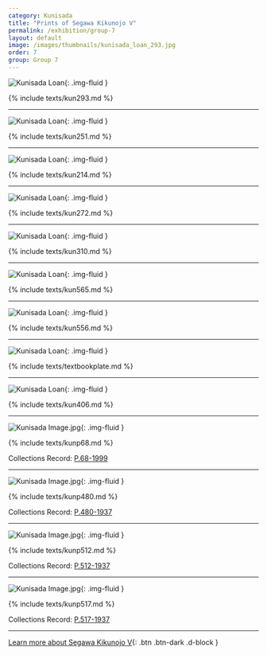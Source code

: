 ```yaml
---
category: Kunisada
title: "Prints of Segawa Kikunojo V"
permalink: /exhibition/group-7
layout: default
image: /images/thumbnails/kunisada_loan_293.jpg
order: 7
group: Group 7
---
```

![Kunisada Loan]({{site.baseurl}}/images/prints/kunisada_loan_293.jpg){: .img-fluid }

{% include texts/kun293.md %}

----

![Kunisada Loan]({{site.baseurl}}/images/prints/kunisada_loan_251.jpg){: .img-fluid }

{% include texts/kun251.md %}

----

![Kunisada Loan]({{site.baseurl}}/images/prints/kunisada_loan_214.jpg){: .img-fluid }

{% include texts/kun214.md %}

----

![Kunisada Loan]({{site.baseurl}}/images/prints/kunisada_loan_272.jpg){: .img-fluid }

{% include texts/kun272.md %}

----

![Kunisada Loan]({{site.baseurl}}/images/prints/kunisada_loan_310.jpg){: .img-fluid }

{% include texts/kun310.md %}

----

![Kunisada Loan]({{site.baseurl}}/images/prints/kunisada_loan_565.jpg){: .img-fluid }

{% include texts/kun565.md %}

----

![Kunisada Loan]({{site.baseurl}}/images/prints/kunisada_loan_556.jpg){: .img-fluid }

{% include texts/kun556.md %}

----

![Kunisada Loan]({{site.baseurl}}/images/prints/kunisada_loan_book_plate.jpg){: .img-fluid }

{% include texts/textbookplate.md %}

-----

![Kunisada Loan]({{site.baseurl}}/images/prints/kunisada_loan_406.jpg){: .img-fluid }

{% include texts/kun406.md %}

----

![Kunisada Image.jpg]({{site.baseurl}}/images/prints/p.68-1999.jpg){: .img-fluid }

{% include texts/kunp68.md %}

Collections Record: [P.68-1999](https://data.fitzmuseum.cam.ac.uk/id/object/9461)

----

![Kunisada Image.jpg]({{site.baseurl}}/images/prints/p.480-1937.jpg){: .img-fluid }

{% include texts/kunp480.md %}

Collections Record: [P.480-1937](https://data.fitzmuseum.cam.ac.uk/id/object/182359)

----

![Kunisada Image.jpg]({{site.baseurl}}/images/prints/p.512-1937.jpg){: .img-fluid }

{% include texts/kunp512.md %}

Collections Record: [P.512-1937](https://data.fitzmuseum.cam.ac.uk/id/object/182378)

----

![Kunisada Image.jpg]({{site.baseurl}}/images/prints/p.517-1937.jpg){: .img-fluid }

{% include texts/kunp517.md %}

Collections Record: [P.517-1937](https://data.fitzmuseum.cam.ac.uk/id/object/182382)

-----

[Learn more about Segawa Kikunojo V](/themes/segawa-kikunojo-V){: .btn .btn-dark .d-block }
